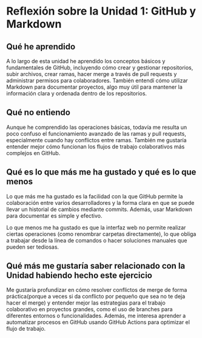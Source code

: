 # Reflexión sobre la Unidad 1: GitHub y Markdown

## Qué he aprendido

A lo largo de esta unidad he aprendido los conceptos básicos y fundamentales de GitHub, incluyendo cómo crear y gestionar repositorios, subir archivos, crear ramas, hacer merge a través de pull requests y administrar permisos para colaboradores. También entendí cómo utilizar Markdown para documentar proyectos, algo muy útil para mantener la información clara y ordenada dentro de los repositorios.

## Qué no entiendo

Aunque he comprendido las operaciones básicas, todavía me resulta un poco confuso el funcionamiento avanzado de las ramas y pull requests, especialmente cuando hay conflictos entre ramas. También me gustaría entender mejor cómo funcionan los flujos de trabajo colaborativos más complejos en GitHub.

## Qué es lo que más me ha gustado y qué es lo que menos

Lo que más me ha gustado es la facilidad con la que GitHub permite la colaboración entre varios desarrolladores y la forma clara en que se puede llevar un historial de cambios mediante commits. Además, usar Markdown para documentar es simple y efectivo.

Lo que menos me ha gustado es que la interfaz web no permite realizar ciertas operaciones (como renombrar carpetas directamente), lo que obliga a trabajar desde la línea de comandos o hacer soluciones manuales que pueden ser tediosas.

## Qué más me gustaría saber relacionado con la Unidad habiendo hecho este ejercicio

Me gustaría profundizar en cómo resolver conflictos de merge de forma práctica(porque a veces si da conflicto por pequeño que sea no te deja hacer el merge) y entender mejor las estrategias para el trabajo colaborativo en proyectos grandes, como el uso de branches para diferentes entornos o funcionalidades. Además, me interesa aprender a automatizar procesos en GitHub usando GitHub Actions para optimizar el flujo de trabajo.

